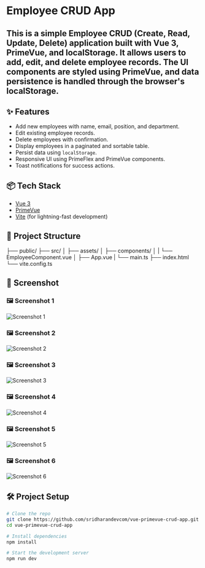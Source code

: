 # Employee CRUD App

This is a simple **Employee CRUD (Create, Read, Update, Delete) application** built with **Vue 3**, **PrimeVue**, and **localStorage**. It allows users to add, edit, and delete employee records. The UI components are styled using PrimeVue, and data persistence is handled through the browser's localStorage.
---


## ✨ Features

- Add new employees with name, email, position, and department.
- Edit existing employee records.
- Delete employees with confirmation.
- Display employees in a paginated and sortable table.
- Persist data using `localStorage`.
- Responsive UI using PrimeFlex and PrimeVue components.
- Toast notifications for success actions.


## 📦 Tech Stack

- [Vue 3](https://vuejs.org/)
- [PrimeVue](https://www.primefaces.org/primevue/)
- [Vite](https://vitejs.dev/) (for lightning-fast development)


## 📁 Project Structure
├── public/ 
├── src/ 
│    ├── assets/ 
│    ├── components/ 
│    |    └── EmployeeComponent.vue 
│    ├── App.vue 
|    └── main.ts 
├── index.html 
└── vite.config.ts

## 📸 Screenshot

### 🖼️ Screenshot 1
![Screenshot 1](./src/assets/screenshot(1).png)

### 🖼️ Screenshot 2
![Screenshot 2](./src/assets/screenshot(2).png)

### 🖼️ Screenshot 3
![Screenshot 3](./src/assets/screenshot(3).png)

### 🖼️ Screenshot 4
![Screenshot 4](./src/assets/screenshot(4).png)

### 🖼️ Screenshot 5
![Screenshot 5](./src/assets/screenshot(5).png)

### 🖼️ Screenshot 6
![Screenshot 6](./src/assets/screenshot(6).png)


## 🛠️ Project Setup

```bash
# Clone the repo
git clone https://github.com/sridharandevcom/vue-primevue-crud-app.git
cd vue-primevue-crud-app

# Install dependencies
npm install

# Start the development server
npm run dev

